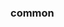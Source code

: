 <!-- Space: Projects -->
<!-- Parent: LuisMayta -->
<!-- Title: Examples LuisMayta -->

<!-- Label: Examples -->
<!-- Include: ./../disclaimer.md -->
<!-- Include: ac:toc -->

### common
